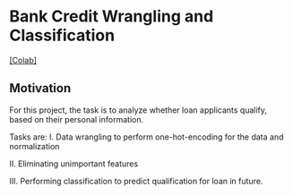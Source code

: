 # Bank Credit Wrangling and Classification

[[Colab]](https://colab.research.google.com/drive/1fsW6k7aQOFIAWZ6IXbJ1iMEuGD6xO0nC?usp=sharing)

## Motivation
For this project, the task is to analyze whether loan applicants qualify, based on their personal information. 

Tasks are: 
I. Data wrangling to perform one-hot-encoding for the data and normalization 

II. Eliminating unimportant features 

III. Performing classification to predict qualification for loan in future.
